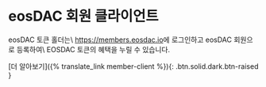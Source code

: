 eos**DAC 회원 클라이언트**
============================

eosDAC 토큰 홀더는\\
<https://members.eosdac.io>에 로그인하고 eosDAC 회원으로 등록하여\\
EOSDAC 토큰의 혜택을 누릴 수 있습니다.

[더 알아보기]({% translate_link member-client %}){: .btn.solid.dark.btn-raised }
